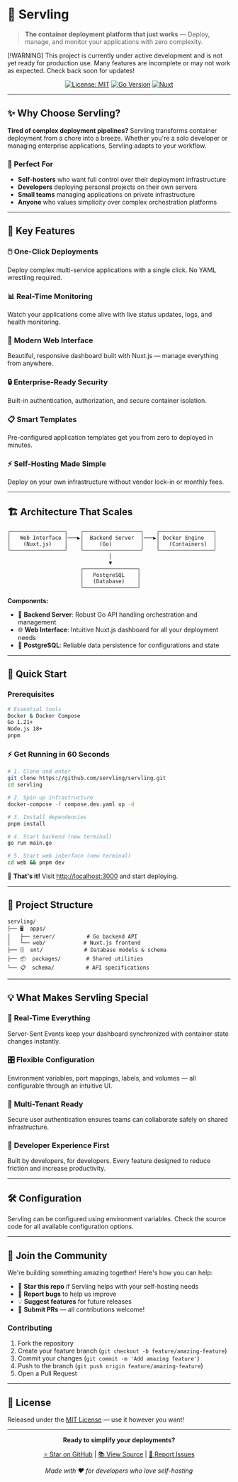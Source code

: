 # 🚀 Servling

> **The container deployment platform that just works** — Deploy, manage, and monitor your applications with zero complexity.

[!WARNING]
This project is currently under active development and is not yet ready for production use. Many features are incomplete or may not work as expected. Check back soon for updates!

<div align="center">

[![License: MIT](https://img.shields.io/badge/License-MIT-blue.svg?style=for-the-badge)](https://opensource.org/licenses/MIT)
[![Go Version](https://img.shields.io/badge/go-%3E%3D1.24-00ADD8?style=for-the-badge&logo=go)](https://golang.org/)
[![Nuxt](https://img.shields.io/badge/nuxt-v4--alpha-339933?style=for-the-badge&logo=nuxt)](https://nuxt.com/)

</div>

---

## ✨ Why Choose Servling?

**Tired of complex deployment pipelines?** Servling transforms container deployment from a chore into a breeze. Whether you're a solo developer or managing enterprise applications, Servling adapts to your workflow.

### 🎯 Perfect For
- **Self-hosters** who want full control over their deployment infrastructure
- **Developers** deploying personal projects on their own servers
- **Small teams** managing applications on private infrastructure
- **Anyone** who values simplicity over complex orchestration platforms

---

## 🌟 Key Features

### 🖱️ **One-Click Deployments**
Deploy complex multi-service applications with a single click. No YAML wrestling required.

### 📊 **Real-Time Monitoring**
Watch your applications come alive with live status updates, logs, and health monitoring.

### 🎨 **Modern Web Interface**
Beautiful, responsive dashboard built with Nuxt.js — manage everything from anywhere.

### 🔒 **Enterprise-Ready Security**
Built-in authentication, authorization, and secure container isolation.

### 📋 **Smart Templates**
Pre-configured application templates get you from zero to deployed in minutes.

### ⚡ **Self-Hosting Made Simple**
Deploy on your own infrastructure without vendor lock-in or monthly fees.

---

## 🏗️ Architecture That Scales

```
┌─────────────────┐    ┌──────────────────┐    ┌─────────────────┐
│   Web Interface │───▶│  Backend Server  │───▶│ Docker Engine   │
│    (Nuxt.js)    │    │     (Go)         │    │   (Containers)  │
└─────────────────┘    └──────────────────┘    └─────────────────┘
                                │
                                ▼
                       ┌─────────────────┐
                       │   PostgreSQL    │
                       │   (Database)    │
                       └─────────────────┘
```

**Components:**
- 🎯 **Backend Server**: Robust Go API handling orchestration and management
- 🌐 **Web Interface**: Intuitive Nuxt.js dashboard for all your deployment needs
- 💾 **PostgreSQL**: Reliable data persistence for configurations and state

---

## 🚀 Quick Start

### Prerequisites
```bash
# Essential tools
Docker & Docker Compose
Go 1.21+
Node.js 18+
pnpm
```

### ⚡ Get Running in 60 Seconds

```bash
# 1. Clone and enter
git clone https://github.com/servling/servling.git
cd servling

# 2. Spin up infrastructure
docker-compose -f compose.dev.yaml up -d

# 3. Install dependencies
pnpm install

# 4. Start backend (new terminal)
go run main.go

# 5. Start web interface (new terminal)
cd web && pnpm dev
```

🎉 **That's it!** Visit [http://localhost:3000](http://localhost:3000) and start deploying.

---

## 📁 Project Structure

```
servling/
├── 🖥️  apps/
│   ├── server/          # Go backend API
│   └── web/            # Nuxt.js frontend
├── 🗄️  ent/             # Database models & schema
├── 📦  packages/        # Shared utilities
└── 📋  schema/          # API specifications
```

---

## 💡 What Makes Servling Special

### 🔄 **Real-Time Everything**
Server-Sent Events keep your dashboard synchronized with container state changes instantly.

### 🎛️ **Flexible Configuration**
Environment variables, port mappings, labels, and volumes — all configurable through an intuitive UI.

### 🏢 **Multi-Tenant Ready**
Secure user authentication ensures teams can collaborate safely on shared infrastructure.

### 🔧 **Developer Experience First**
Built by developers, for developers. Every feature designed to reduce friction and increase productivity.

---

## 🛠️ Configuration

Servling can be configured using environment variables. Check the source code for all available configuration options.

---

## 🤝 Join the Community

We're building something amazing together! Here's how you can help:

- 🌟 **Star this repo** if Servling helps with your self-hosting needs
- 🐛 **Report bugs** to help us improve
- 💡 **Suggest features** for future releases
- 🔧 **Submit PRs** — all contributions welcome!

### Contributing
1. Fork the repository
2. Create your feature branch (`git checkout -b feature/amazing-feature`)
3. Commit your changes (`git commit -m 'Add amazing feature'`)
4. Push to the branch (`git push origin feature/amazing-feature`)
5. Open a Pull Request

---

## 📄 License

Released under the [MIT License](LICENSE) — use it however you want!

---

<div align="center">

**Ready to simplify your deployments?**

[⭐ Star on GitHub](https://github.com/servling/servling) | [📚 View Source](https://github.com/servling/servling) | [🐛 Report Issues](https://github.com/servling/servling/issues)

*Made with ❤️ for developers who love self-hosting*

</div>